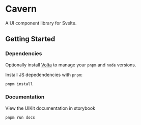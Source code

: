 # Cavern

A UI component library for Svelte.

## Getting Started

### Dependencies

Optionally install [Volta](https://docs.volta.sh/guide/getting-started) to manage your `pnpm` and `node` versions.

Install JS depedendencies with `pnpm`:

```sh
pnpm install
```

### Documentation

View the UIKit documentation in storybook

```sh
pnpm run docs
```
